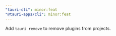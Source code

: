 ```yaml
---
"tauri-cli": minor:feat
"@tauri-apps/cli": minor:feat
---
```


Add `tauri remove` to remove plugins from projects.
